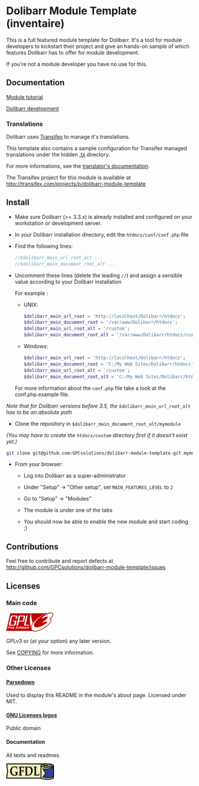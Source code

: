 Dolibarr Module Template (inventaire)
========================================

This is a full featured module template for Dolibarr.
It's a tool for module developers to kickstart their project and give an hands-on sample of which features Dolibarr has to offer for module development.

If you're not a module developer you have no use for this.

Documentation
-------------

[Module tutorial](http://wiki.dolibarr.org/index.php/Module_development)

[Dolibarr development](http://wiki.dolibarr.org/index.php/Developer_documentation)

### Translations

Dolibarr uses [Transifex](http://transifex.com) to manage it's translations.

This template also contains a sample configuration for Transifex managed translations under the hidden [.tx](.tx) directory.

For more informations, see the [translator's documentation](http://wiki.dolibarr.org/index.php/Translator_documentation).

The Transifex project for this module is available at <http://transifex.com/projects/p/dolibarr-module-template>

Install
-------

- Make sure Dolibarr (>= 3.3.x) is already installed and configured on your workstation or development server.

- In your Dolibarr installation directory, edit the ```htdocs/conf/conf.php``` file

- Find the following lines:
    ```php
    //$dolibarr_main_url_root_alt ...
    //$dolibarr_main_document_root_alt ...
    ```

- Uncomment these lines (delete the leading ```//```) and assign a sensible value according to your Dolibarr installation

    For example :

    - UNIX:
        ```php
        $dolibarr_main_url_root = 'http://localhost/Dolibarr/htdocs';
        $dolibarr_main_document_root = '/var/www/Dolibarr/htdocs';
        $dolibarr_main_url_root_alt = '/custom';
        $dolibarr_main_document_root_alt = '/var/www/Dolibarr/htdocs/custom';
        ```

    - Windows:
        ```php
        $dolibarr_main_url_root = 'http://localhost/Dolibarr/htdocs';
        $dolibarr_main_document_root = 'C:/My Web Sites/Dolibarr/htdocs';
        $dolibarr_main_url_root_alt = '/custom';
        $dolibarr_main_document_root_alt = 'C:/My Web Sites/Dolibarr/htdocs/custom';
        ```

    For more information about the ```conf.php``` file take a look at the conf.php.example file.

*Note that for Dolibarr versions before 3.5, the ```$dolibarr_main_url_root_alt``` has to be an absolute path*

- Clone the repository in ```$dolibarr_main_document_root_alt/mymodule```

*(You may have to create the ```htdocs/custom``` directory first if it doesn't exist yet.)*
```sh
git clone git@github.com:GPCsolutions/dolibarr-module-template.git mymodule
```

- From your browser:

    - Log into Dolibarr as a super-administrator

    - Under "Setup" -> "Other setup", set ```MAIN_FEATURES_LEVEL``` to ```2```

    - Go to "Setup" -> "Modules"

    - The module is under one of the tabs

    - You should now be able to enable the new module and start coding ;)

Contributions
-------------

Feel free to contribute and report defects at <http://github.com/GPCsolutions/dolibarr-module-template/issues>

Licenses
--------

### Main code

![GPLv3 logo](dev/img/gplv3-127x51.png)

GPLv3 or (at your option) any later version.

See [COPYING](COPYING) for more information.

### Other Licenses

#### [Parsedown](http://parsedown.org/)

Used to display this README in the module's about page.
Licensed under MIT.

#### [GNU Licenses logos](https://www.gnu.org/graphics/license-logos.html)

Public domain


#### Documentation

All texts and readmes.

![GFDL logo](dev/img/gfdl-129x44.png)
